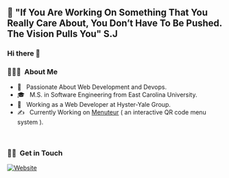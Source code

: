 ##  :gem: "If You Are Working On Something That You Really Care About, You Don’t Have To Be Pushed. The Vision Pulls You" S.J



### Hi there 👋

<h3> 👨🏻‍💻 &nbsp;About Me </h3>

- 🤔 &nbsp; Passionate About Web Development and Devops.
- 🎓 &nbsp; M.S. in Software Engineering from East Carolina University.
- 💼 &nbsp; Working as a Web Developer at Hyster-Yale Group.
- ✍️ &nbsp; Currently Working on <a href="https://menuteur.com">Menuteur</a> ( an interactive QR code menu system ).

<br/>

<h3> 🤝🏻 &nbsp;Get in Touch </h3>

<p >
<a href="https://salarhoushvand.github.io/myresume/"><img alt="Website" src="https://img.shields.io/badge/Website-blue?style=flat-square&logo=google-chrome"></a>
</p>
